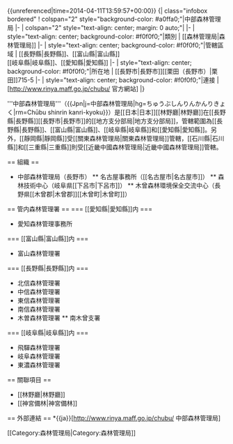 {{unreferenced|time=2014-04-11T13:59:57+00:00}}
{| class="infobox bordered"
! colspan="2" style="background-color: #a0ffa0;"|中部森林管理局
|-
| colspan="2" style="text-align: center; margin: 0 auto;"|
|-
| style="text-align: center; background-color: #f0f0f0;"|類別
| [[森林管理局|森林管理局]]
|-
| style="text-align: center; background-color: #f0f0f0;"|管轄區域
| [[長野縣|長野縣]]、[[富山縣|富山縣]]<br/>[[岐阜縣|岐阜縣]]、[[愛知縣|愛知縣]]
|-
| style="text-align: center; background-color: #f0f0f0;"|所在地
| [[長野市|長野市]][[栗田（長野市）|栗田]]715-5
|-
| style="text-align: center; background-color: #f0f0f0;"|連接
| [http://www.rinya.maff.go.jp/chubu/ 官方網站]
|}

'''中部森林管理局'''（{{Jpn|j=中部森林管理局|hg=ちゅうぶしんりんかんりきょく|rm=Chūbu shinrin kanri-kyoku}}）是[[日本|日本]][[林野廳|林野廳]]在[[長野縣|長野縣]][[長野市|長野市]]的[[地方支分部局|地方支分部局]]，管轄範圍為[[長野縣|長野縣]]、[[富山縣|富山縣]]、[[岐阜縣|岐阜縣]]和[[愛知縣|愛知縣]]。另外，[[靜岡縣|靜岡縣]]受[[關東森林管理局|關東森林管理局]]管轄，[[石川縣|石川縣]]和[[三重縣|三重縣]]則受[[近畿中國森林管理局|近畿中國森林管理局]]管轄。

== 組織 ==
* 中部森林管理局（長野市）
** 名古屋事務所（[[名古屋市|名古屋市]]）
** 森林技術中心（岐阜県[[下呂市|下呂市]]）
** 木曾森林環境保全交流中心（長野県[[木曾郡|木曾郡]][[木曾町|木曾町]]）

== 管内森林管理署 ==
=== [[愛知縣|愛知縣]]内 ===
* 愛知森林管理事務所

=== [[富山縣|富山縣]]内 ===
* 富山森林管理署

=== [[長野縣|長野縣]]内 ===
* 北信森林管理署
* 中信森林管理署
* 東信森林管理署
* 南信森林管理署
* 木曽森林管理署
** 南木曾支署

=== [[岐阜縣|岐阜縣]]内 ===
* 飛驒森林管理署
* 岐阜森林管理署
* 東濃森林管理署 

== 關聯項目 ==
* [[林野廳|林野廳]]
* [[神宮備林|神宮備林]]

== 外部連結 ==
*{{ja}}[http://www.rinya.maff.go.jp/chubu/ 中部森林管理局]

[[Category:森林管理局|Category:森林管理局]]
